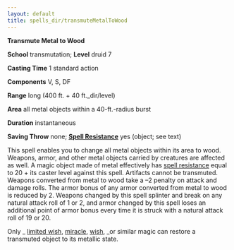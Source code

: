 ```yaml
---
layout: default
title: spells_dir/transmuteMetalToWood
---
```

 **Transmute Metal to Wood**

**School** transmutation; **Level** druid 7

**Casting Time** 1 standard action

**Components** V, S, DF

**Range** long (400 ft. + 40 ft._dir/level)

**Area** all metal objects within a 40-ft.-radius burst

**Duration** instantaneous

**Saving Throw** none; **[Spell Resistance](../../glossary#_spell-resistance)** yes (object; see text)

This spell enables you to change all metal objects within its area to wood. Weapons, armor, and other metal objects carried by creatures are affected as well. A magic object made of metal effectively has [spell resistance](../../glossary#_spell-resistance) equal to 20 + its caster level against this spell. Artifacts cannot be transmuted. Weapons converted from metal to wood take a –2 penalty on attack and damage rolls. The armor bonus of any armor converted from metal to wood is reduced by 2. Weapons changed by this spell splinter and break on any natural attack roll of 1 or 2, and armor changed by this spell loses an additional point of armor bonus every time it is struck with a natural attack roll of 19 or 20.

Only _ [limited wish](../limitedWish#_limited-wish), [miracle](../miracle#_miracle), [wish](../wish#_wish), _or similar magic can restore a transmuted object to its metallic state.

